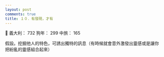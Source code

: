 ```yaml
---
layout: post
comments: true
title: １０．有發現，才有
---
```


:two_men_holding_hands: 義大利： 732 狗年： 299 中旅： 165


假設。挖掘他人的特色，可誘出獨特的訊息（有時候就會意外激發出靈感或是讓你把紛亂的靈感組合起來）

